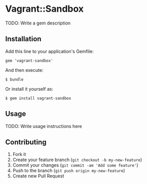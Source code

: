 # Vagrant::Sandbox

TODO: Write a gem description

## Installation

Add this line to your application's Gemfile:

    gem 'vagrant-sandbox'

And then execute:

    $ bundle

Or install it yourself as:

    $ gem install vagrant-sandbox

## Usage

TODO: Write usage instructions here

## Contributing

1. Fork it
2. Create your feature branch (`git checkout -b my-new-feature`)
3. Commit your changes (`git commit -am 'Add some feature'`)
4. Push to the branch (`git push origin my-new-feature`)
5. Create new Pull Request
